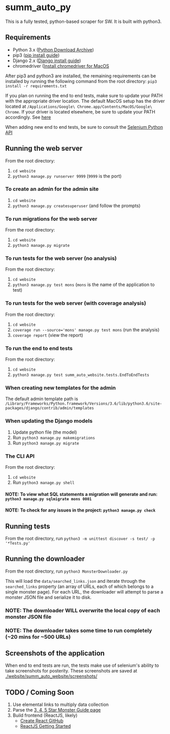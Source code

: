 # summ_auto_py

This is a fully tested, python-based scraper for SW. It is built with python3.

## Requirements

* Python 3.x ([Python Download Archive](https://www.python.org/downloads/))
* pip3 ([pip install guide](https://pip.pypa.io/en/stable/installing/))
* Django 2.x ([Django install guide](https://docs.djangoproject.com/en/2.0/intro/install/))
* chromedriver ([Install chromedriver for MacOS](http://www.kenst.com/2015/03/installing-chromedriver-on-mac-osx/)

After pip3 and python3 are installed, the remaining requirements can be installed by running the following command from the root directory: `pip3 install -r requirements.txt`

If you plan on running the end to end tests, make sure to update your PATH with the appropriate driver location. The default MacOS setup has the driver located at `/Applications/Google\ Chrome.app/Contents/MacOS/Google\ Chrome`. If your driver is located elsewhere, be sure to update your PATH accordingly. See [here](https://coolestguidesontheplanet.com/add-shell-path-osx/)

When adding new end to end tests, be sure to consult the [Selenium Python API](https://selenium-python.readthedocs.io/api.html)

## Running the web server

From the root directory:

1. `cd website`
1. `python3 manage.py runserver 9999` (`9999` is the port)

### To create an admin for the admin site

1. `cd website`
1. `python3 manage.py createsuperuser` (and follow the prompts)

### To run migrations for the web server

From the root directory:

1. `cd website`
1. `python3 manage.py migrate`

### To run tests for the web server (no analysis)

From the root directory:

1. `cd website`
1. `python3 manage.py test mons` (`mons` is the name of the application to test)

### To run tests for the web server (with coverage analysis)

From the root directory:

1. `cd website`
1. `coverage run --source='mons' manage.py test mons` (run the analysis)
1. `coverage report` (view the report)

### To run the end to end tests

From the root directory:

1. `cd website`
1. `python3 manage.py test summ_auto_website.tests.EndToEndTests`

### When creating new templates for the admin

The default admin template path is `/Library/Frameworks/Python.framework/Versions/3.6/lib/python3.6/site-packages/django/contrib/admin/templates`

### When updating the Django models

1. Update python file (the model)
1. Run `python3 manage.py makemigrations`
1. Run `python3 manage.py migrate`

### The CLI API

From the root directory:

1. `cd website`
1. Run `python3 manage.py shell`

#### NOTE: To view what SQL statements a migration will generate and run: `python3 manage.py sqlmigrate mons 0001`

#### NOTE: To check for any issues in the project: `python3 manage.py check`

## Running tests

From the root directory, run `python3 -m unittest discover -s test/ -p '*Tests.py'`

## Running the downloader

From the root directory, run `python3 MonsterDownloader.py`

This will load the `data/searched_links.json` and iterate through the `searched_links` property (an array of URLs, each of which belongs to a single monster page). For each URL, the downloader will attempt to parse a monster JSON file and serialize it to disk.

### NOTE: The downloader **WILL** overwrite the local copy of each monster JSON file

### NOTE: The downloader takes some time to run completely (~20 mins for ~500 URLs)

## Screenshots of the application

When end to end tests are run, the tests make use of selenium's ability to take screenshots for posterity. These screenshots are saved at [./website/summ_auto_website/screenshots/](website/summ_auto_website/screenshots)

## TODO / Coming Soon

1. Use elemental links to multiply data collection
1. Parse the [3, 4, 5 Star Monster Guide page](https://summonerswar.co/monster-guide-3-4-5-mons/)
1. Build frontend (ReactJS, likely)
    * [Create React GitHub](https://github.com/facebookincubator/create-react-app)
    * [ReactJS Getting Started](https://reactjs.org/docs/hello-world.html)
